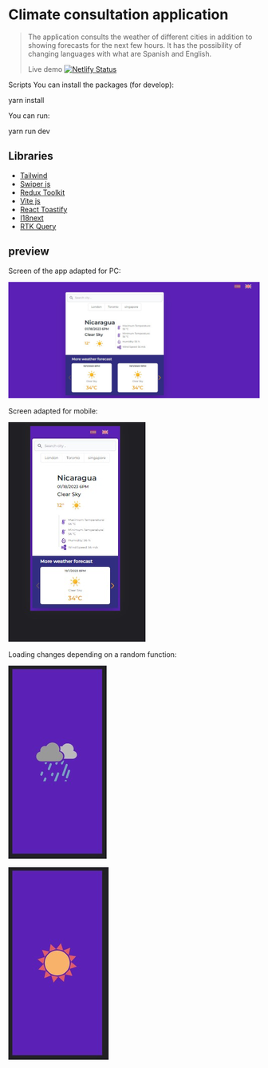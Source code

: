 ﻿# Climate consultation application
> The application consults the weather of different cities in addition to showing forecasts for the next few hours. It has the possibility of changing languages ​​with what are Spanish and English.
> 
> Live demo 
[![Netlify Status](https://api.netlify.com/api/v1/badges/68147f10-8630-43a5-aa90-9305ff3ae389/deploy-status)](https://forecast-bpalacio.netlify.app/)


Scripts
You can install the packages (for develop):

yarn install

You can run:

yarn run dev

## Libraries
* [Tailwind](#https://tailwindcss.com/docs/installation)
* [Swiper js](#https://swiperjs.com/react)
* [Redux Toolkit](#https://redux-toolkit.js.org/)
* [Vite js](#https://vitejs.dev/)
* [React Toastify](#https://www.npmjs.com/package/react-toastify)
* [I18next](#https://www.i18next.com/)
* [RTK Query](#https://redux-toolkit.js.org/rtk-query/overview)

## preview
Screen of the app adapted for PC:

![Example screenshot](./src/assets/screen-pc.jpg)

Screen adapted for mobile:

![Example screenshot](./src/assets/screen-movil.jpg)

Loading changes depending on a random function:

![Example screenshot](./src/assets/rainy.jpg)

![Example screenshot](./src/assets/sunny.jpg)



